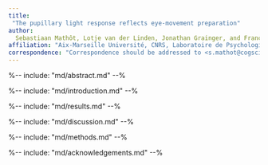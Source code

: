 ```yaml
---
title:
 "The pupillary light response reflects eye-movement preparation"
author:
  Sebastiaan Mathôt, Lotje van der Linden, Jonathan Grainger, and Françoise Vitu
affiliation: "Aix-Marseille Université, CNRS, Laboratoire de Psychologie Cognitive"
correspondence: "Correspondence should be addressed to <s.mathot@cogsci.nl>"
---
```


%-- include: "md/abstract.md" --%

%-- include: "md/introduction.md" --%

%-- include: "md/results.md" --%

%-- include: "md/discussion.md" --%

%-- include: "md/methods.md" --%

%-- include: "md/acknowledgements.md" --%

